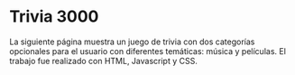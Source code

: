 ﻿# Trivia 3000
 
 La siguiente página muestra un juego de trivia con dos categorías opcionales para el usuario con diferentes temáticas: música y películas. El trabajo fue realizado con HTML, Javascript y CSS. 

